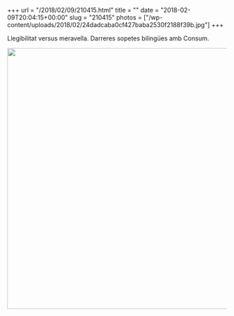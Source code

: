 +++
url = "/2018/02/09/210415.html"
title = ""
date = "2018-02-09T20:04:15+00:00"
slug = "210415"
photos = ["/wp-content/uploads/2018/02/24dadcaba0cf427baba2530f2188f39b.jpg"]
+++

Llegibilitat versus meravella. Darreres sopetes bilingües amb Consum.

<img src="/wp-content/uploads/2018/02/24dadcaba0cf427baba2530f2188f39b.jpg" width="600" height="600" />
